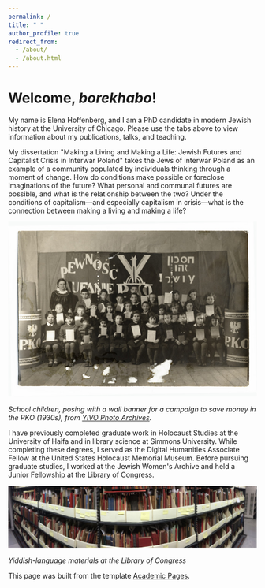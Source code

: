 ```yaml
---
permalink: /
title: " "
author_profile: true
redirect_from: 
  - /about/
  - /about.html
---
```



Welcome, *borekhabo*!
======

My name is Elena Hoffenberg, and I am a PhD candidate in modern Jewish history at the University of Chicago. Please use the tabs above to view information about my publications, talks, and teaching. 

My dissertation "Making a Living and Making a Life: Jewish Futures and Capitalist Crisis in Interwar Poland" takes the Jews of interwar Poland as an example of a community populated by individuals thinking through a moment of change. How do conditions make possible or foreclose imaginations of the future? What personal and communal futures are possible, and what is the relationship between the two? Under the conditions of capitalism—and especially capitalism in crisis—what is the connection between making a living and making a life? 

![Class of children stand in front of banner with Polish and Hebrew](/images/yarg120po6736.jpg)

*School children, posing with a wall banner for a campaign to save money in the PKO (1930s), from [YIVO Photo Archives](http://polishjews.yivoarchives.org/archive/index.php?p=collections/controlcard&id=20742).*

I have previously completed graduate work in Holocaust Studies at the University of Haifa and in library science at Simmons University. While completing these degrees, I served as the Digital Humanities Associate Fellow at the United States Holocaust Memorial Museum. Before pursuing graduate studies, I worked at the Jewish Women's Archive and held a Junior Fellowship at the Library of Congress.

![Pamphlets and books in boxes on metal shelves](/images/banner.jpg)

*Yiddish-language materials at the Library of Congress*


This page was built from the template [Academic Pages](https://academicpages.github.io/markdown/).